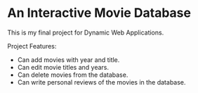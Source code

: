 # An Interactive Movie Database
This is my final project for Dynamic Web Applications.

Project Features:
- Can add movies with year and title.
- Can edit movie titles and years.
- Can delete movies from the database.
- Can write personal reviews of the movies in the database.

